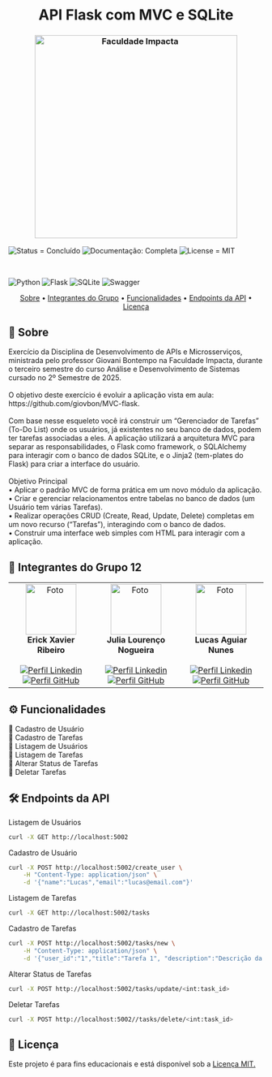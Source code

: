 <h1 align="center"; style="font-weight: bold;">API Flask com MVC e SQLite</h1>

<h3 align="center"><img  alt="Faculdade Impacta" width = "400px" src="https://www.impacta.edu.br/themes/wc_agenciar3/images/logo-new.png"></h3>

<p>
    <img src="https://img.shields.io/badge/Status-Concluído-brightgreen" alt="Status = Concluído">
    <img src="https://img.shields.io/badge/Documentação-Completa-brightgreen" alt="Documentação: Completa">
    <img src="https://img.shields.io/badge/License-MIT-blue" alt="License = MIT">
</p>

<br>

![Python](https://img.shields.io/badge/python-3670A0?style=for-the-badge&logo=python&logoColor=ffdd54)
![Flask](https://img.shields.io/badge/flask-%23000.svg?style=for-the-badge&logo=flask&logoColor=white)
![SQLite](https://img.shields.io/badge/sqlite-%2307405e.svg?style=for-the-badge&logo=sqlite&logoColor=white)
![Swagger](https://img.shields.io/badge/-Swagger-%23Clojure?style=for-the-badge&logo=swagger&logoColor=white)

<p align="center">
    <a href="#sobre">Sobre</a> • 
    <a href="#grupo">Integrantes do Grupo</a> •
    <a href="#how-it-works">Funcionalidades</a> •
    <a href="#endpoints">Endpoints da API</a> •
    <a href="#licença">Licença</a>
</p>

<h2 id="sobre">📖 Sobre</h2>
Exercício da Disciplina de Desenvolvimento de APIs e Microsserviços, ministrada pelo professor Giovani Bontempo na Faculdade Impacta, durante o terceiro semestre do curso Análise e Desenvolvimento de Sistemas cursado no 2º Semestre de 2025.
<br><br>
O objetivo deste exercício é evoluir a aplicação vista em aula: https://github.com/giovbon/MVC-flask.
<br><br>
Com base nesse esqueleto você irá construir um “Gerenciador de Tarefas” (To-Do List) onde os usuários, já existentes no seu banco de dados, podem ter tarefas associadas a eles. A aplicação utilizará a arquitetura MVC para separar as responsabilidades, o Flask como framework, o SQLAlchemy para interagir com o banco de dados SQLite, e o Jinja2 (tem-plates do Flask) para criar a interface do usuário.
<br><br>
Objetivo Principal
<br>
• Aplicar o padrão MVC de forma prática em um novo módulo da aplicação.<br>
• Criar e gerenciar relacionamentos entre tabelas no banco de dados (um Usuário tem
várias Tarefas).<br>
• Realizar operações CRUD (Create, Read, Update, Delete) completas em um novo recurso
(“Tarefas”), interagindo com o banco de dados.<br>
• Construir uma interface web simples com HTML para interagir com a aplicação.

<br>

<h2 id="grupo">👥 Integrantes do Grupo 12</h2>
<table align="center">
  <tr>
    <td align="center">
      <img src="https://github.com/ErickXr.png" width="100" alt="Foto"/><br>
      <b>Erick Xavier Ribeiro</b><br><br>
        <a href="https://www.linkedin.com/in/erick-xavier-0a0b572a9/" target="_blank"><img title="Conecte-se" src="https://img.shields.io/badge/LinkedIn-0077B5?style=for-the-badge&logo=linkedin&logoColor=white" alt="Perfil Linkedin"/></a>
        <a href="https://github.com/ErickXr" target="_blank"><img title="Siga-Me" src="https://img.shields.io/badge/GitHub-100000?style=for-the-badge&logo=github&logoColor=white" alt="Perfil GitHub"/></a>
    </td>
    <td align="center">
      <img src="https://github.com/Jloren051.png" width="100" alt="Foto"/><br>
      <b>Julia Lourenço Nogueira</b><br><br>
        <a href="https://www.linkedin.com/in/julia-louren%C3%A7o-8065082ba/" target="_blank"><img title="Conecte-se" src="https://img.shields.io/badge/LinkedIn-0077B5?style=for-the-badge&logo=linkedin&logoColor=white" alt="Perfil Linkedin"/></a>
      <a href="https://github.com/Jloren051" target="_blank"><img title="Siga-Me" src="https://img.shields.io/badge/GitHub-100000?style=for-the-badge&logo=github&logoColor=white" alt="Perfil GitHub"/></a>
    </td>
    <td align="center">
      <img src="https://github.com/LucasAguiarN.png" width="100"  alt="Foto"/><br>
      <b>Lucas Aguiar Nunes</b><br><br>
      <a href="https://www.linkedin.com/in/lucas-aguiar-nunes" target="_blank"><img title="Conecte-se" src="https://img.shields.io/badge/LinkedIn-0077B5?style=for-the-badge&logo=linkedin&logoColor=white" alt="Perfil Linkedin"/></a>
      <a href="https://github.com/LucasAguiarN" target="_blank"><img title="Siga-Me" src="https://img.shields.io/badge/GitHub-100000?style=for-the-badge&logo=github&logoColor=white" alt="Perfil GitHub"/></a>
    </td>
  </tr>
</table>

<h2 id="how-it-works">⚙️ Funcionalidades</h2>
🔹 Cadastro de Usuário
<br>🔹 Cadastro de Tarefas
<br>🔹 Listagem de Usuários
<br>🔹 Listagem de Tarefas
<br>🔹 Alterar Status de Tarefas
<br>🔹 Deletar Tarefas

<h2 id="endpoints">🛠️ Endpoints da API</h2>

Listagem de Usuários
```bash
curl -X GET http://localhost:5002
```
Cadastro de Usuário
```bash
curl -X POST http://localhost:5002/create_user \
    -H "Content-Type: application/json" \
    -d '{"name":"Lucas","email":"lucas@email.com"}'
```
Listagem de Tarefas
```bash
curl -X GET http://localhost:5002/tasks
```
Cadastro de Tarefas
```bash
curl -X POST http://localhost:5002/tasks/new \
    -H "Content-Type: application/json" \
    -d '{"user_id":"1","title":"Tarefa 1", "description":"Descrição da Tarefa"}'
```
Alterar Status de Tarefas
```bash
curl -X POST http://localhost:5002/tasks/update/<int:task_id>
```
Deletar Tarefas
```bash
curl -X POST http://localhost:5002//tasks/delete/<int:task_id>
```

<h2 id="licença">📜 Licença</h2>
Este projeto é para fins educacionais e está disponível sob a <a href="./LICENSE">Licença MIT.</a>
